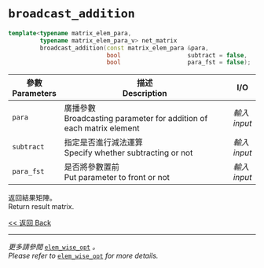 # `broadcast_addition`

```c++
template<typename matrix_elem_para,
         typename matrix_elem_para_v> net_matrix
         broadcast_addition(const matrix_elem_para &para,
                            bool                   subtract = false,
                            bool                   para_fst = false);
```

參數<br>Parameters|描述<br>Description|I/O
-|-|-
`para`|廣播參數<br>Broadcasting parameter for addition of each matrix element|*輸入<br>input*
`subtract`|指定是否進行減法運算<br>Specify whether subtracting or not|*輸入<br>input*
`para_fst`|是否將參數置前<br>Put parameter to front or not|*輸入<br>input*

返回結果矩陣。\
Return result matrix.

[<< 返回 Back](cover.md)

---

*更多請參閲* [`elem_wise_opt`](elem_wise_opt.md) *。*\
*Please refer to* [`elem_wise_opt`](elem_wise_opt.md) *for more details.*
